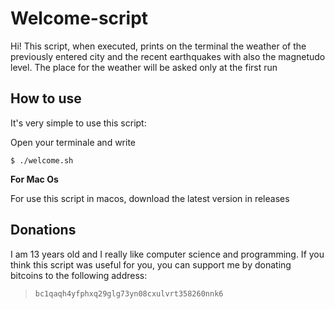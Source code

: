 # Welcome-script
Hi! This script, when executed, prints on the terminal the weather of the previously entered city and the recent earthquakes with also the magnetudo level.
The place for the weather will be asked only at the first run

## How to use
It's very simple to use this script:

Open your terminale and write

`$ ./welcome.sh`

**For Mac Os**

For use this script in macos, download the latest version in releases


## Donations
I am 13 years old and I really like computer science and programming. If you think this script was useful for you, you can support me by donating bitcoins to the following address:

> `bc1qaqh4yfphxq29glg73yn08cxulvrt358260nnk6`
